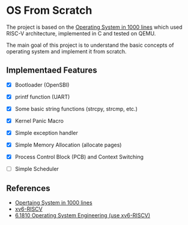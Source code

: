 # OS From Scratch

The project is based on the [Operating System in 1000 lines](https://operating-system-in-1000-lines.vercel.app/en/) which used RISC-V architecture, implemented in C and tested on QEMU.

The main goal of this project is to understand the basic concepts of operating system and implement it from scratch.

## Implementaed Features

- [x] Bootloader (OpenSBI)
- [x] printf function (UART)
- [x] Some basic string functions (strcpy, strcmp, etc.)
- [x] Kernel Panic Macro
- [x] Simple exception handler
- [x] Simple Memory Allocation (allocate pages)
- [x] Process Control Block (PCB) and Context Switching
- [ ] Simple Scheduler



## References

- [Opertaing System in 1000 lines](https://operating-system-in-1000-lines.vercel.app/en/)
- [xv6-RISCV](https://github.com/mit-pdos/xv6-riscv/tree/riscv)
- [6.1810 Operating System Engineering (use xv6-RISCV)](https://pdos.csail.mit.edu/6.828/2022/schedule.html)

